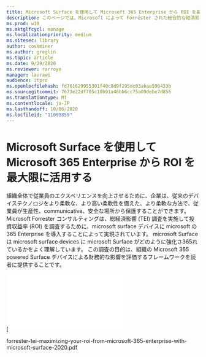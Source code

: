 ```yaml
---
title: Microsoft Surface を使用して Microsoft 365 Enterprise から ROI を最大限に活用する
description: このページでは、Microsoft によって Forrester された総合的な経済影響の調査の PDF をダウンロードできます。
ms.prod: w10
ms.mktglfcycl: manage
ms.localizationpriority: medium
ms.sitesec: library
author: coveminer
ms.author: greglin
ms.topic: article
ms.date: 9/29/2020
ms.reviewer: rarroyo
manager: laurawi
audience: itpro
ms.openlocfilehash: fd761629955301f40c8d9f295dc03abae596433b
ms.sourcegitcommit: 7673e22df705c10b91a46bb6cc75a09debe7d856
ms.translationtype: MT
ms.contentlocale: ja-JP
ms.lasthandoff: 10/06/2020
ms.locfileid: "11099859"
---
```

# Microsoft Surface を使用して Microsoft 365 Enterprise から ROI を最大限に活用する

 組織全体で従業員のエクスペリエンスを向上させるために、企業は、従来のデバイステクノロジをより柔軟な、より高い柔軟性を備えた、より柔軟な方法で、従業員が生産性、communicative、安全な場所から保護することができます。 Microsoft Forrester コンサルティングは、総経済影響 (TEI) 調査を実施して投資収益率 (ROI) を調査するために、microsoft surface デバイスに microsoft の 365 Enterprise を導入することによって実現されています。 microsoft Surface は microsoft surface devices に microsoft Surface がどのように強化さ365れているかをよく理解しています。 この調査の目的は、組織の Microsoft 365 powered Surface デバイスによる財務的な影響を評価するフレームワークを読者に提供することです。

[![Mmicrosoft Surface での Microsoft 365 Enterprise からの ROI のベクトル作成(./images/download-report.png)](./media/forrester-tei-maximizing-your-roi-from-microsoft-365-enterprise-with-microsoft-surface-2020.pdf)


forrester-tei-maximizing-your-roi-from-microsoft-365-enterprise-with-microsoft-surface-2020.pdf



